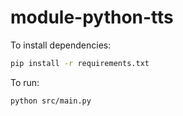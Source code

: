 # module-python-tts

To install dependencies:

```bash
pip install -r requirements.txt
```

To run:

```bash
python src/main.py
```
